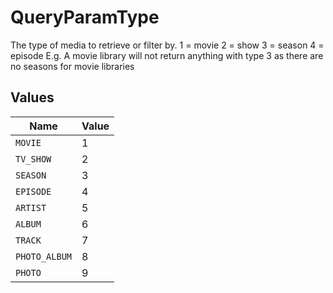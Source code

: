 # QueryParamType

The type of media to retrieve or filter by.
1 = movie
2 = show
3 = season
4 = episode
E.g. A movie library will not return anything with type 3 as there are no seasons for movie libraries



## Values

| Name          | Value         |
| ------------- | ------------- |
| `MOVIE`       | 1             |
| `TV_SHOW`     | 2             |
| `SEASON`      | 3             |
| `EPISODE`     | 4             |
| `ARTIST`      | 5             |
| `ALBUM`       | 6             |
| `TRACK`       | 7             |
| `PHOTO_ALBUM` | 8             |
| `PHOTO`       | 9             |